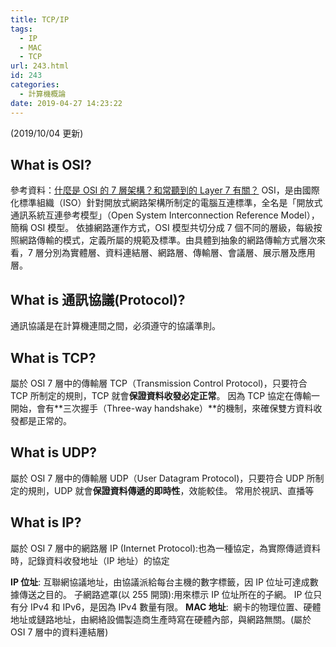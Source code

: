 ```yaml
---
title: TCP/IP
tags:
  - IP
  - MAC
  - TCP
url: 243.html
id: 243
categories:
  - 計算機概論
date: 2019-04-27 14:23:22
---
```


(2019/10/04 更新)

## What is OSI?

參考資料：[什麼是 OSI 的 7 層架構？和常聽到的 Layer 7 有關？](https://ithelp.ithome.com.tw/articles/10000021)
OSI，是由國際化標準組織（ISO）針對開放式網路架構所制定的電腦互連標準，全名是「開放式通訊系統互連參考模型」（Open System Interconnection Reference Model），簡稱 OSI 模型。
依據網路運作方式，OSI 模型共切分成 7 個不同的層級，每級按照網路傳輸的模式，定義所屬的規範及標準。由具體到抽象的網路傳輸方式層次來看，7 層分別為實體層、資料連結層、網路層、傳輸層、會議層、展示層及應用層。

## What is 通訊協議(Protocol)?

通訊協議是在計算機連間之間，必須遵守的協議準則。

## What is TCP?

屬於 OSI 7 層中的傳輸層
TCP（Transmission Control Protocol)，只要符合 TCP 所制定的規則，TCP 就會**保證資料收發必定正常**。
因為 TCP 協定在傳輸一開始，會有**三次握手（Three-way handshake）**的機制，來確保雙方資料收發都是正常的。

## What is UDP?

屬於 OSI 7 層中的傳輸層
UDP（User Datagram Protocol)，只要符合 UDP 所制定的規則，UDP 就會**保證資料傳遞的即時性**，效能較佳。
常用於視訊、直播等

## What is IP?

屬於 OSI 7 層中的網路層
IP (Internet Protocol):也為一種協定，為實際傳遞資料時，記錄資料收發地址（IP 地址）的協定

**IP 位址**: 互聯網協議地址，由協議派給每台主機的數字標籤，因 IP 位址可達成數據傳送之目的。 子網路遮罩(以 255 開頭):用來標示 IP 位址所在的子網。 IP 位只有分 IPv4 和 IPv6，是因為 IPv4 數量有限。
**MAC 地址**:  網卡的物理位置、硬體地址或鏈路地址，由網絡設備製造商生產時寫在硬體內部，與網路無關。(屬於 OSI 7 層中的資料連結層)
